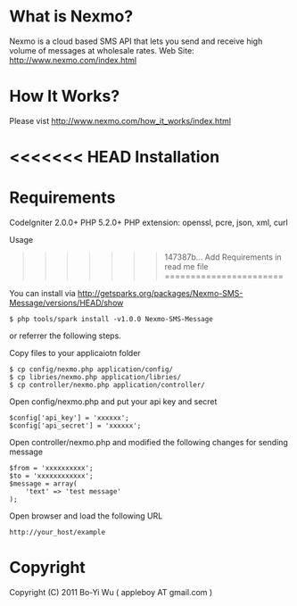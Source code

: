 What is Nexmo?
=======================

Nexmo is a cloud based SMS API that lets you send
and receive high volume of messages at wholesale rates.
Web Site: http://www.nexmo.com/index.html

How It Works?
=======================

Please vist http://www.nexmo.com/how_it_works/index.html

<<<<<<< HEAD
Installation
=======
Requirements
=======================

CodeIgniter 2.0.0+
PHP 5.2.0+
PHP extension: openssl, pcre, json, xml, curl

Usage
>>>>>>> 147387b... Add Requirements in read me file
=======================

You can install via http://getsparks.org/packages/Nexmo-SMS-Message/versions/HEAD/show

    $ php tools/spark install -v1.0.0 Nexmo-SMS-Message

or referrer the following steps.

Copy files to your applicaiotn folder

    $ cp config/nexmo.php application/config/
    $ cp libries/nexmo.php application/libries/
    $ cp controller/nexmo.php application/controller/

Open config/nexmo.php and put your api key and secret

    $config['api_key'] = 'xxxxxx';
    $config['api_secret'] = 'xxxxxx';

Open controller/nexmo.php and modified the following changes for sending message

    $from = 'xxxxxxxxxx';
    $to = 'xxxxxxxxxxxx';
    $message = array(
        'text' => 'test message'
    );

Open browser and load the following URL

    http://your_host/example

Copyright
=======================

Copyright (C) 2011 Bo-Yi Wu ( appleboy AT gmail.com )

